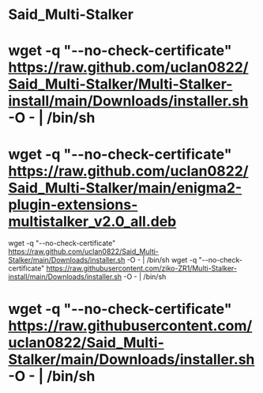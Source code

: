 # Said_Multi-Stalker
# wget -q "--no-check-certificate" https://raw.github.com/uclan0822/Said_Multi-Stalker/Multi-Stalker-install/main/Downloads/installer.sh -O - | /bin/sh
# wget -q "--no-check-certificate" https://raw.github.com/uclan0822/Said_Multi-Stalker/main/enigma2-plugin-extensions-multistalker_v2.0_all.deb
wget -q "--no-check-certificate" https://raw.github.com/uclan0822/Said_Multi-Stalker/main/Downloads/installer.sh -O - | /bin/sh
wget -q "--no-check-certificate" https://raw.githubusercontent.com/ziko-ZR1/Multi-Stalker-install/main/Downloads/installer.sh -O - | /bin/sh
# wget -q "--no-check-certificate" https://raw.githubusercontent.com/uclan0822/Said_Multi-Stalker/main/Downloads/installer.sh -O - | /bin/sh
